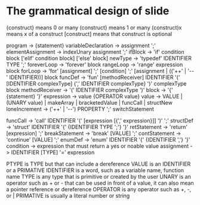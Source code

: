 # The grammatical design of slide
{construct} means 0 or many
(construct} means 1 or many
(construct)x means x of a construct
[construct] means that construct is optional

program -> {statement}
variableDeclaration -> assignment ';'
elementAssignment -> indexUnary assignment ';'
ifBlock -> 'if' condition block ['elif' condition block] ['else' block]
newType -> 'typedef' IDENTIFIER TYPE ';'
foreverLoop -> 'forever' block 
rangeLoop -> 'range' expression block
forLoop -> 'for' [assignment] ';' [condition] ';' [assignment | (('++' | '--' IDENTIFIER))] block
funcDef -> 'fun' [methodReceiver] IDENTIFIER '(' [IDENTIFIER complexType] {',' IDENTIFIER complexType} ')' complexType block
methodReceiver -> '(' IDENTIFIER complexType ')'
block -> '{' {statement} '}'
expression -> value {OPERATOR value}
value -> VALUE | (UNARY value) | makeArray | bracketedValue | funcCall | structNew
loneIncrement -> ('++' | '--') PROPERTY ';'
switchStatement

funcCall -> 'call'  IDENTIFIER '(' [expression [{',' expression}]] ')' ';'
structDef -> 'struct' IDENTIFIER '{' {IDENTIFIER TYPE ';'} '}'
retStatement -> 'return' [expression] ';'
breakStatement -> 'break' [VALUE] ';'
contStatement -> 'continue' [VALUE] ';'
enumDef -> 'enum' IDENTIFIER '{' {IDENTIFIER ','} '}'
condition -> expression that must return a yes or noable value
assignment -> IDENTIFIER [TYPE] '=' expression 

PTYPE is TYPE but that can include a dereference
VALUE is an IDENTIFIER or a PRIMATIVE
IDENTIFIER is a word, such as a variable name, function name
TYPE is any type that is primitive or created by the user
UNARY is an operator such as + or - that can be used in front of a value, it can also mean a pointer reference or dereference
OPERATOR is any operator such as +, -, or |
PRIMATIVE is usually a literal number or string

